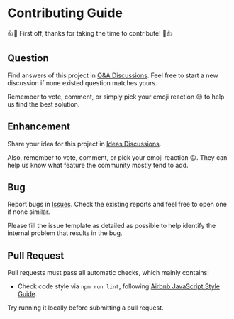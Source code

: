 # Contributing Guide

👍🎉 First off, thanks for taking the time to contribute! 🎉👍

## Question

Find answers of this project in [Q&A Discussions][q-a_discussions]. Feel free to start a new discussion if none existed question matches yours.

Remember to vote, comment, or simply pick your emoji reaction 😉 to help us find the best solution.

## Enhancement

Share your idea for this project in [Ideas Discussions][ideas_discussions].

Also, remember to vote, comment, or pick your emoji reaction 😉. They can help us know what feature the community mostly tend to add.

## Bug

Report bugs in [Issues][issues]. Check the existing reports and feel free to open one if none similar.

Please fill the issue template as detailed as possible to help identify the internal problem that results in the bug.

## Pull Request

Pull requests must pass all automatic checks, which mainly contains:

- Check code style via `npm run lint`, following [Airbnb JavaScript Style Guide](https://github.com/airbnb/javascript).

Try running it locally before submitting a pull request.

[q-a_discussions]: https://github.com/PaperStrike/hexo-filter-probe-image-size/discussions/categories/q-a
[ideas_discussions]: https://github.com/PaperStrike/hexo-filter-probe-image-size/discussions/categories/ideas
[issues]: https://github.com/PaperStrike/hexo-filter-probe-image-size/issues
